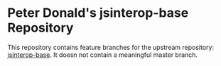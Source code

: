 # Peter Donald's jsinterop-base Repository

This repository contains feature branches for the upstream repository: [jsinterop-base](https://github.com/google/jsinterop-base).
It doesn not contain a meaningful master branch.
